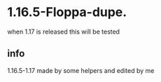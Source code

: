 # 1.16.5-Floppa-dupe.
when 1.17 is released this will be tested
## info
 1.16.5-1.17 made by some helpers and  edited by me
